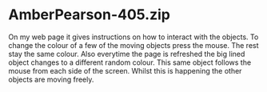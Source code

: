 # AmberPearson-405.zip
On my web page it gives instructions on how to interact with the objects. 
To change the colour of a few of the moving objects press the mouse. 
The rest stay the same colour.
Also everytime the page is refreshed the big lined object changes to a different random colour.
This same object follows the mouse from each side of the screen. 
Whilst this is happening the other objects are moving freely. 
